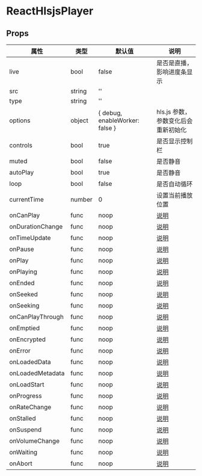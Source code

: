 # ReactHlsjsPlayer

## Props

| 属性             | 类型   | 默认值                         | 说明                                |
| ---------------- | ------ | ------------------------------ | ----------------------------------- |
| live             | bool   | false                          | 是否是直播，影响进度条显示          |
| src              | string | ''                             |
| type             | string | ''                             |
| options          | object | { debug, enableWorker: false } | hls.js 参数，参数变化后会重新初始化 |
| controls         | bool   | true                           | 是否显示控制栏                      |
| muted            | bool   | false                          | 是否静音                            |
| autoPlay         | bool   | true                           | 是否静音                            |
| loop             | bool   | false                          | 是否自动循环                        |
| currentTime      | number | 0                              | 设置当前播放位置                    |
| onCanPlay        | func   | noop                           | [说明](https://github.com/gnipbao/iblog/issues/27)
| onDurationChange | func   | noop                           | [说明](https://github.com/gnipbao/iblog/issues/27)
| onTimeUpdate     | func   | noop                           | [说明](https://github.com/gnipbao/iblog/issues/27)
| onPause          | func   | noop                           | [说明](https://github.com/gnipbao/iblog/issues/27)
| onPlay           | func   | noop                           | [说明](https://github.com/gnipbao/iblog/issues/27)
| onPlaying        | func   | noop                           | [说明](https://github.com/gnipbao/iblog/issues/27)
| onEnded          | func   | noop                           | [说明](https://github.com/gnipbao/iblog/issues/27)
| onSeeked         | func   | noop                           | [说明](https://github.com/gnipbao/iblog/issues/27)
| onSeeking        | func   | noop                           | [说明](https://github.com/gnipbao/iblog/issues/27)
| onCanPlayThrough | func   | noop                           | [说明](https://github.com/gnipbao/iblog/issues/27)
| onEmptied        | func   | noop                           | [说明](https://github.com/gnipbao/iblog/issues/27)
| onEncrypted      | func   | noop                           | [说明](https://github.com/gnipbao/iblog/issues/27)
| onError          | func   | noop                           | [说明](https://github.com/gnipbao/iblog/issues/27)
| onLoadedData     | func   | noop                           | [说明](https://github.com/gnipbao/iblog/issues/27)
| onLoadedMetadata | func   | noop                           | [说明](https://github.com/gnipbao/iblog/issues/27)
| onLoadStart      | func   | noop                           | [说明](https://github.com/gnipbao/iblog/issues/27)
| onProgress       | func   | noop                           | [说明](https://github.com/gnipbao/iblog/issues/27)
| onRateChange     | func   | noop                           | [说明](https://github.com/gnipbao/iblog/issues/27)
| onStalled        | func   | noop                           | [说明](https://github.com/gnipbao/iblog/issues/27)
| onSuspend        | func   | noop                           | [说明](https://github.com/gnipbao/iblog/issues/27)
| onVolumeChange   | func   | noop                           | [说明](https://github.com/gnipbao/iblog/issues/27)
| onWaiting        | func   | noop                           | [说明](https://github.com/gnipbao/iblog/issues/27)
| onAbort          | func   | noop                           | [说明](https://github.com/gnipbao/iblog/issues/27)
